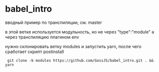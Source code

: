 # babel_intro

вводный пример по транспиляции, см. master

в этой ветке используется модульность, но не через "type":"module" а через транспиляцию плагином env

нужно склонировать ветку modules и запустить yarn, после чего сработает скрипт postinstall

``` git clone -b modules https://github.com/GossJS/babel_intro.git . && yarn```

